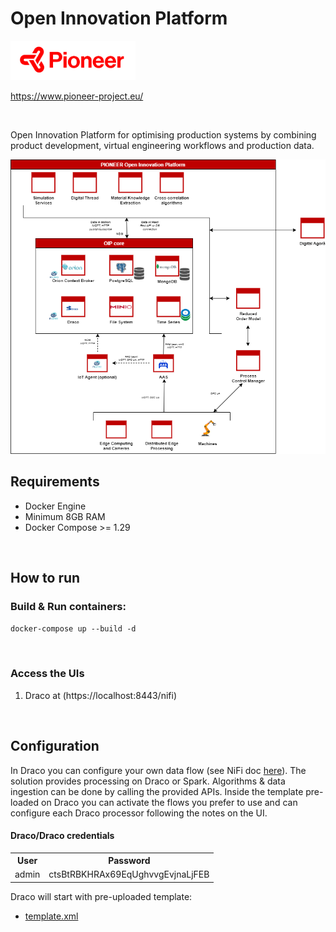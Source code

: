<h1>Open Innovation Platform</h1>

<img src="./docs/images/Pioneer-Logo_Regular.png" alt="Pioneer Project logo" width="200px">

https://www.pioneer-project.eu/

<br>

Open Innovation Platform for optimising production systems by combining product development, virtual engineering workflows and production data.


![Open Innovation Platform Schema](./docs/images/OIP-Schema.png "Open Innovation Platform Schema")

<h2>Requirements</h2>
<ul>
    <li>Docker Engine</li>
    <li>Minimum 8GB RAM</li>
    <li>Docker Compose >= 1.29</li>
</ul>

<br>

<h2>How to run</h2>
<h3>Build & Run containers:</h3>

<code>docker-compose up --build -d</code>

<br>

<h3>Access the UIs</h3>

1. Draco at (https://localhost:8443/nifi)

<br>


<h2>Configuration</h2>

In Draco you can configure your own data flow (see NiFi doc <a  href="https://nifi.apache.org/docs/nifi-docs/html/getting-started.html">here</a>).
The solution provides processing on Draco or Spark. Algorithms & data ingestion can be done by calling the provided APIs.
Inside the template pre-loaded on Draco you can activate the flows you prefer to use and can configure each Draco processor following the notes on the UI.

<h4>Draco/Draco credentials</h4>
<table>
<tr>
<th>User</th>
<th>Password</th>
</tr>
<tr>
<td>admin</td>
<td>ctsBtRBKHRAx69EqUghvvgEvjnaLjFEB</td>
</tr>
</table>

Draco will start with pre-uploaded template:

- [template.xml](conf/draco/templates/template.xml)


<br>

